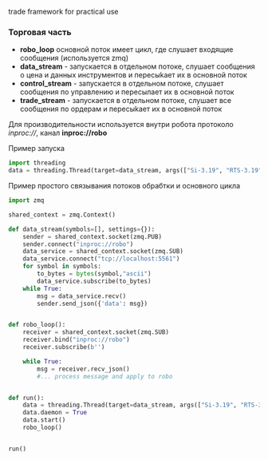trade framework for practical use

### Торговая часть

- **robo_loop** основной поток имеет цикл, где слушает входящие сообщения (используется zmq)
- **data_stream** - запускается в отдельном потоке, слушает сообщения о цена и данных инструментов и пересыkает их в основной поток
- **control_stream** - запускается в отдельном потоке, слушает сообщения по управлению и пересылает их в основной поток
- **trade_stream** - запускается в отдельном потоке, слушает все сообщения по ордерам и пересыkает их в основной поток

Для производительности используется внутри робота протоколо _inproc://_, канал **inproc://robo**

Пример запуска

```python
import threading
data = threading.Thread(target=data_stream, args(["Si-3.19", "RTS-3.19"], settings)
```

Пример простого связывания потоков обрабтки и основного цикла

```python
import zmq

shared_context = zmq.Context()

def data_stream(symbols=[], settings={}):
    sender = shared_context.socket(zmq.PUB)
    sender.connect("inproc://robo")
    data_service = shared_context.socket(zmq.SUB)
    data_service.connect("tcp://localhost:5561")
    for symbol in symbols:
        to_bytes = bytes(symbol,"ascii")
        data_service.subscribe(to_bytes)
    while True:
        msg = data_service.recv()
        sender.send_json({'data': msg})


def robo_loop():
    receiver = shared_context.socket(zmq.SUB)
    receiver.bind("inproc://robo")
    receiver.subscribe(b'')

    while True:
        msg = receiver.recv_json()
        #... process message and apply to robo


def run():
    data = threading.Thread(target=data_stream, args(["Si-3.19", "RTS-3.19"])
    data.daemon = True
    data.start()
    robo_loop()


run()
```
